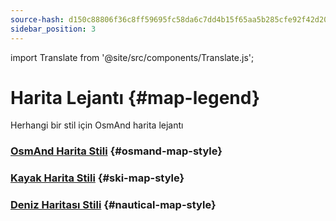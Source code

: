 ```yaml
---
source-hash: d150c88806f36c8ff59695fc58da6c7dd4b15f65aa5b285cfe92f42d2014a81b
sidebar_position: 3
---
```

import Translate from '@site/src/components/Translate.js';

# Harita Lejantı {#map-legend}

Herhangi bir stil için OsmAnd harita lejantı

### [OsmAnd Harita Stili](./osmand.md) {#osmand-map-style}
<Translate android="yes" id="default_render_descr" />

### [Kayak Harita Stili](./ski-map.md) {#ski-map-style}
<Translate android="yes" id="ski_map_render_descr" />

### [Deniz Haritası Stili](./nautical-map.md) {#nautical-map-style}
<Translate android="yes" id="nautical_render_descr" />